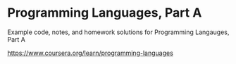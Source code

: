 # Programming Languages, Part A

Example code, notes, and homework solutions for Programming Langauges, Part A

https://www.coursera.org/learn/programming-languages

